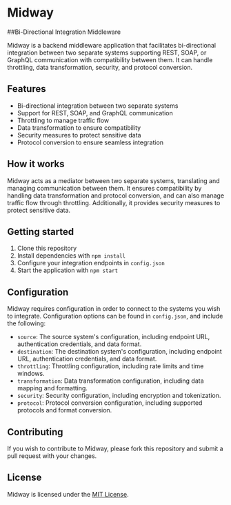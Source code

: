 # Midway 
##Bi-Directional Integration Middleware

Midway is a backend middleware application that facilitates bi-directional integration between two separate systems supporting REST, SOAP, or GraphQL communication with compatibility between them. It can handle throttling, data transformation, security, and protocol conversion.

## Features

- Bi-directional integration between two separate systems
- Support for REST, SOAP, and GraphQL communication
- Throttling to manage traffic flow
- Data transformation to ensure compatibility
- Security measures to protect sensitive data
- Protocol conversion to ensure seamless integration

## How it works

Midway acts as a mediator between two separate systems, translating and managing communication between them. It ensures compatibility by handling data transformation and protocol conversion, and can also manage traffic flow through throttling. Additionally, it provides security measures to protect sensitive data.

## Getting started

1. Clone this repository
2. Install dependencies with `npm install`
3. Configure your integration endpoints in `config.json`
4. Start the application with `npm start`

## Configuration

Midway requires configuration in order to connect to the systems you wish to integrate. Configuration options can be found in `config.json`, and include the following:

- `source`: The source system's configuration, including endpoint URL, authentication credentials, and data format.
- `destination`: The destination system's configuration, including endpoint URL, authentication credentials, and data format.
- `throttling`: Throttling configuration, including rate limits and time windows.
- `transformation`: Data transformation configuration, including data mapping and formatting.
- `security`: Security configuration, including encryption and tokenization.
- `protocol`: Protocol conversion configuration, including supported protocols and format conversion.

## Contributing

If you wish to contribute to Midway, please fork this repository and submit a pull request with your changes.

## License

Midway is licensed under the [MIT License](https://opensource.org/licenses/MIT).

